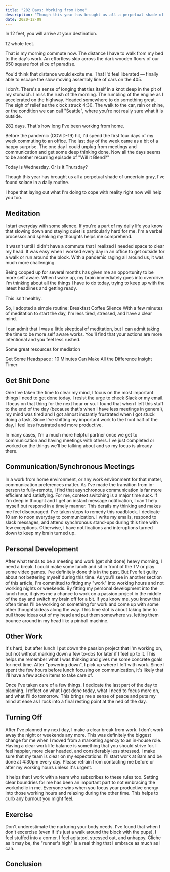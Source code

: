 ```yaml
---
title: "282 Days: Working from Home"
description: "Though this year has brought us all a perpetual shade of uncertain gray, I've found solace in a daily routine. I hope that laying out what I'm doing to cope with reality right now will help you too. "
date: 2020-12-09
---
```


In 12 feet, you will arrive at your destination.

12 whole feet. 

That is my morning commute now. The distance I have to walk from my bed to the day's work. An effortless skip across the dark wooden floors of our 650 square foot slice of paradise.

You'd think that distance would excite me. That I'd feel liberated — finally able to escape the slow moving assembly line of cars on the 405.  

I don't. There's a sense of longing that ties itself in a knot deep in the pit of my stomach. I miss the rush of the morning. The rumbling of the engine as I accelerated on the highway. Headed somewhere to do something great. The sigh of relief as the clock struck 4:30. The walk to the car, rain or shine, or the condition we can call "Seattle", where you're not really sure what it is outside.

282 days. That's how long I've been working from home.

Before the pandemic (COVID-19) hit, I'd spend the first four days of my week commuting to an office. The last day of the week came as a bit of a happy surprise. The one day I could unplug from meetings and communication and get some deep thinking done. Now all the days seems to be another recurring episode of "Will it Blend?"

Today is Wednesday. Or is it Thursday?

Though this year has brought us all a perpetual shade of uncertain gray, I've found solace in a daily routine. 

I hope that laying out what I'm doing to cope with reality right now will help you too.


## Meditation

I start everyday with some silence. If you're a part of my daily life you know that slowing down and staying quiet is particularly hard for me. I'm a verbal processor and speaking my thoughts helps me comprehend. 

It wasn't until I didn't have a commute that I realized I needed space to clear my head. It was easy when I worked every day in an office to get outside for a walk or run around the block. With a pandemic raging all around us, it was much more challenging. 

Being cooped up for several months has given me an opportunity to be more self aware. When I wake up, my brain immediately goes into overdrive. I'm thinking about all the things I have to do today, trying to keep up with the latest headlines and getting ready. 

This isn't healthy. 

So, I adopted a simple routine:
Breakfast
Coffee
Silence
With a few minutes of meditation to start the day,  I'm less tired, stressed, and have a clear mind.

I can admit that I was  a little skeptical of meditation, but I can admit taking the time to be more self aware works. You'll find that your actions are more intentional and you feel less rushed.

Some great resources for mediation

Get Some Headspace : 10 Minutes Can Make All the Difference
Insight Timer
## Get Shit Done

One I've taken the time to clear my mind, I focus on the most important things I need to get done today. I resist the urge to check Slack or my email. I focus on that thing for the next hour or so. I found that when I left this stuff to the end of the day (because that's when I have less meetings in general), my mind was tired and I got almost instantly frustrated when I got stuck doing a task. Since I've shifting my important work to the front half of the day, I feel less frustrated and more productive.

In many cases, I'm a much more helpful partner once we get to communication and having meetings with others. I've just completed or worked on the things we'll be talking about and so my focus is already there.

## Communication/Synchronous Meetings

In a work from home environment, or any work environment for that matter, communication preferences matter. As I've made the transition from in-person to fully-remote, I find that asynchronous communication is far more efficient and satisfying. For me, context switching is a major time suck. If I'm deep in thought and I get an instant message notification, I can't help myself but respond in a timely manner. This derails my thinking and makes me feel discouraged. I've taken steps to remedy this roadblock. I dedicate 10 am to noon everyday to communication. I write my emails, respond to slack messages, and attend synchronous stand-ups during this time with few exceptions. Otherwise, I have notifications and interuptions turned down to keep my brain turned up.

## Personal Development

After what tends to be a meeting and work (get shit done) heavy morning, I need a break. I could make some lunch and sit in front of the TV or play some video games. I've definitely done this in the past. But I've felt guilty about not bettering myself during this time. As you'll see in another section of this article, I'm committed to fitting my "work" into working hours and not working nights or weekends. By fitting my personal development into the lunch hour, it gives me a chance to work on a passion project in the middle of the day and switch my brain off for a bit. If you know me, you know that often times I'll be working on something for work and come up with some other thoughts/ideas along the way. This time slot is about taking time to pull those ideas out of my head and put them somewhere vs. letting them bounce around in my head like a pinball machine.

## Other Work

It's hard, but after lunch I put down the passion project that I'm working on, but not without marking down a few to-dos for later if I feel up to it. This helps me remember what I was thinking and gives me some concrete goals for next time. After "powering down", I pick up where I left with work. Since I spent the few hours before lunch focusing on communication, it's likely that I'll have a few action items to take care of.

Once I've taken care of a few things. I dedicate the last part of the day to planning. I reflect on what I got done today, what I need to focus more on, and what I'll do tomorrow. This brings me a sense of peace and puts my mind at ease as I rock into a final resting point at the ned of the day.

## Turning Off

After I've planned my next day, I make a clear break from work. I don't work away the night or weekends any more. This was definitely the biggest change for me when I moved from a marketing agency to an in-house role. Having a clear work life balance is something that you should strive for. I feel happier, more clear headed, and considerably less stressed. I make sure that my team is clear on my expectations. I'll start work at 8am and be done at 4:30pm every day. Please refrain from contacting me before or after my working hours unless it's urgent.

It helps that I work with a team who subscribes to these rules too. Setting clear boundries for me has been an important part to not embracing the workoholic in me. Everyone wins when you focus your productive energy into those working hours and relaxing during the other time. This helps to curb any burnout you might feel.

## Exercise

Don't underestimate the nurturing your body needs. I've found that when I don't excercise (even if it's just a walk around the block with the pups), I feel stuffed into a corner. I feel agitated, stressed out, and unhappy. Cliche as it may be, the "runner's high" is a real thing that I embrace as much as I can. 

## Conclusion

